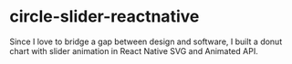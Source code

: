 # circle-slider-reactnative
Since I love to bridge a gap between design and software, I built a donut chart with slider animation in React Native SVG and Animated API. 
